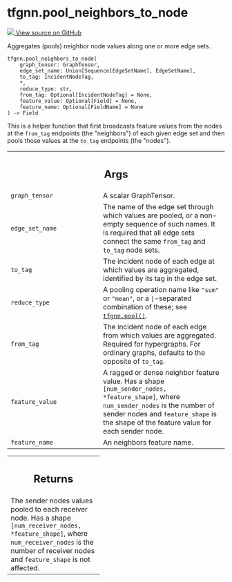 # tfgnn.pool_neighbors_to_node

<!-- Insert buttons and diff -->

<a target="_blank" href="https://github.com/tensorflow/gnn/tree/master/tensorflow_gnn/graph/graph_tensor_ops.py#L1134-L1198">
<img src="https://www.tensorflow.org/images/GitHub-Mark-32px.png" /> View source
on GitHub </a>

Aggregates (pools) neighbor node values along one or more edge sets.

<pre class="devsite-click-to-copy prettyprint lang-py tfo-signature-link">
<code>tfgnn.pool_neighbors_to_node(
    graph_tensor: GraphTensor,
    edge_set_name: Union[Sequence[EdgeSetName], EdgeSetName],
    to_tag: IncidentNodeTag,
    *,
    reduce_type: str,
    from_tag: Optional[IncidentNodeTag] = None,
    feature_value: Optional[Field] = None,
    feature_name: Optional[FieldName] = None
) -> Field
</code></pre>

<!-- Placeholder for "Used in" -->

This is a helper function that first broadcasts feature values from the nodes at
the `from_tag` endpoints (the "neighbors") of each given edge set and then pools
those values at the `to_tag` endpoints (the "nodes").

<!-- Tabular view -->

 <table class="responsive fixed orange">
<colgroup><col width="214px"><col></colgroup>
<tr><th colspan="2"><h2 class="add-link">Args</h2></th></tr>

<tr>
<td>
<code>graph_tensor</code><a id="graph_tensor"></a>
</td>
<td>
A scalar GraphTensor.
</td>
</tr><tr>
<td>
<code>edge_set_name</code><a id="edge_set_name"></a>
</td>
<td>
The name of the edge set through which values are pooled, or
a non-empty sequence of such names. It is required that all edge sets
connect the same <code>from_tag</code> and <code>to_tag</code> node sets.
</td>
</tr><tr>
<td>
<code>to_tag</code><a id="to_tag"></a>
</td>
<td>
The incident node of each edge at which values are aggregated,
identified by its tag in the edge set.
</td>
</tr><tr>
<td>
<code>reduce_type</code><a id="reduce_type"></a>
</td>
<td>
A pooling operation name like <code>"sum"</code> or <code>"mean"</code>, or a
<code>|</code>-separated combination of these; see <a href="../tfgnn/pool.md"><code>tfgnn.pool()</code></a>.
</td>
</tr><tr>
<td>
<code>from_tag</code><a id="from_tag"></a>
</td>
<td>
The incident node of each edge from which values are aggregated.
Required for hypergraphs. For ordinary graphs, defaults to the opposite of
<code>to_tag</code>.
</td>
</tr><tr>
<td>
<code>feature_value</code><a id="feature_value"></a>
</td>
<td>
A ragged or dense neighbor feature value. Has a shape
<code>[num_sender_nodes, *feature_shape]</code>, where <code>num_sender_nodes</code> is the
number of sender nodes and <code>feature_shape</code> is the shape of the feature
value for each sender node.
</td>
</tr><tr>
<td>
<code>feature_name</code><a id="feature_name"></a>
</td>
<td>
An neighbors feature name.
</td>
</tr>
</table>

<!-- Tabular view -->

 <table class="responsive fixed orange">
<colgroup><col width="214px"><col></colgroup>
<tr><th colspan="2"><h2 class="add-link">Returns</h2></th></tr>
<tr class="alt">
<td colspan="2">
The sender nodes values pooled to each receiver node. Has a shape
<code>[num_receiver_nodes, *feature_shape]</code>, where <code>num_receiver_nodes</code> is the
number of receiver nodes and <code>feature_shape</code> is not affected.
</td>
</tr>

</table>
